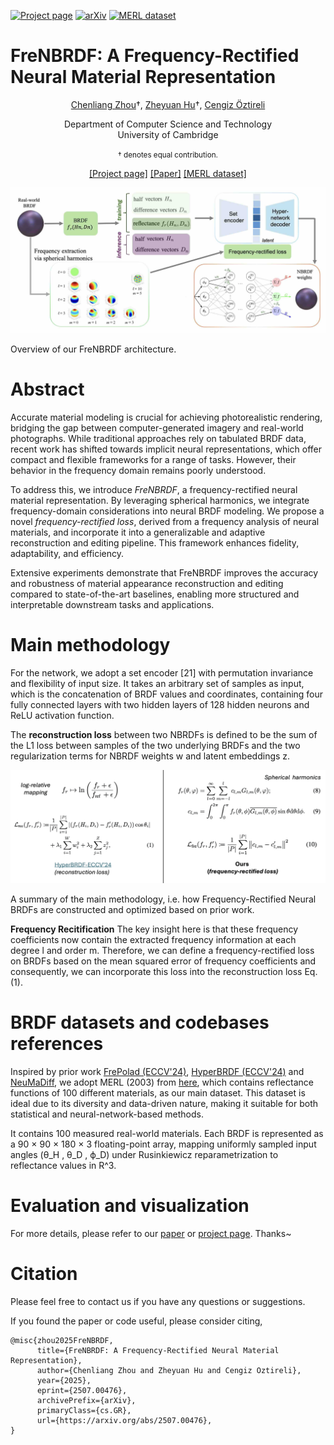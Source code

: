 [![Project page](https://img.shields.io/badge/project-page-red.svg)](https:/peterhuistyping.github.io/FreNBRDF/) [![arXiv](https://img.shields.io/badge/arXiv-2507.00476-orange.svg)](https://arxiv.org/abs/2507.00476)  [![MERL dataset](https://img.shields.io/badge/MERL-dataset-green.svg)](https://cdfg.csail.mit.edu/wojciech/brdfdatabase)

<!-- [![Python](https://img.shields.io/badge/Python3-Pytorch-blue.svg)] -->

<!-- (https://www.python.org/) -->

<!-- [![Base model weights](https://img.shields.io/badge/model-weight-yellow.svg)](https://huggingface.co/Peter2023HuggingFace/NeuMaDiff)   -->

# FreNBRDF: A Frequency-Rectified Neural Material Representation

<p align="center"><a href="https://chenliang-zhou.github.io">Chenliang Zhou</a>†, <a href="https://peterhuistyping.github.io/">Zheyuan Hu</a>†, <a href="https://www.cl.cam.ac.uk/~aco41/">Cengiz Öztireli</a></p>

<p align="center">Department of Computer Science and Technology<br>University of Cambridge</p>

<p align="center"><small>† denotes equal contribution.</small></p>

<p align="center">
    <a href="https:/peterhuistyping.github.io/FreNBRDF/">[Project page]</a>  
    <a href="https://arxiv.org/abs/2507.00476">[Paper]</a>
    <!-- <a href="https://huggingface.co/Peter2023HuggingFace/NeuMaDiff">[Base model weights]</a> -->
    <a href="https://cdfg.csail.mit.edu/wojciech/brdfdatabase">[MERL dataset]</a>
</p>


![teaser](./docs/img/teaser.jpg)

Overview of our FreNBRDF architecture.

# Abstract

Accurate material modeling is crucial for achieving photorealistic rendering, bridging the gap between computer-generated imagery and real-world photographs. While traditional approaches rely on tabulated BRDF data, recent work has shifted towards implicit neural representations, which offer compact and flexible frameworks for a range of tasks. However, their behavior in the frequency domain remains poorly understood.

To address this, we introduce *FreNBRDF*, a frequency-rectified neural material representation. By leveraging spherical harmonics, we integrate frequency-domain considerations into neural BRDF modeling. We propose a novel *frequency-rectified loss*, derived from a frequency analysis of neural materials, and incorporate it into a generalizable and adaptive reconstruction and editing pipeline. This framework enhances fidelity, adaptability, and efficiency.

Extensive experiments demonstrate that FreNBRDF improves the accuracy and robustness of material appearance reconstruction and editing compared to state-of-the-art baselines, enabling more structured and interpretable downstream tasks and applications.

# Main methodology

For the network, we adopt a set encoder [21] with permutation invariance and flexibility of input size. It takes an arbitrary set of samples as input, which is the concatenation of BRDF values and coordinates, containing four fully connected layers with two hidden layers of 128 hidden neurons and ReLU activation function. 
            
The **reconstruction loss** between two NBRDFs is defined to be the sum of the L1 loss between samples of the two underlying BRDFs and the two regularization terms for NBRDF weights w and latent embeddings z.

![math](docs/img/math.png) 

A summary of the main methodology, i.e. how Frequency-Rectified Neural BRDFs are constructed and optimized based on prior work.
            
**Frequency Recitification** The key insight here is that these frequency coefficients now contain the extracted frequency information at each degree l and order m. Therefore, we can define a frequency-rectified loss on BRDFs based on the mean squared error of frequency coefficients and consequently, we can incorporate this loss into the reconstruction loss Eq. (1).

           
# BRDF datasets and codebases references
            
Inspired by prior work [FrePolad (ECCV'24)](https://github.com/Chenliang-Zhou/FrePolad), [HyperBRDF (ECCV'24)](https://github.com/faziletgokbudak/HyperBRDF) and [NeuMaDiff](https://arxiv.org/abs/2411.12015), we adopt MERL (2003) from [here](https://cdfg.csail.mit.edu/wojciech/brdfdatabase/), which contains reflectance functions of 100 different materials, as our main dataset. This dataset is ideal due to its diversity and data-driven nature, making it suitable for both statistical and neural-network-based methods. 

It contains 100 measured real-world materials. Each BRDF is represented as a 90 × 90 × 180 × 3 floating-point array, mapping uniformly sampled input angles (θ_H , θ_D , ϕ_D) under Rusinkiewicz reparametrization to reflectance values in R^3.
   
# Evaluation and visualization

For more details, please refer to our [paper](https://arxiv.org/abs/2507.00476) or [project page](https://peterhuistyping.github.io/FreNBRDF/). Thanks~

# Citation

Please feel free to contact us if you have any questions or suggestions.

If you found the paper or code useful, please consider citing,

```
@misc{zhou2025FreNBRDF,
      title={FreNBRDF: A Frequency-Rectified Neural Material Representation}, 
      author={Chenliang Zhou and Zheyuan Hu and Cengiz Oztireli},
      year={2025},
      eprint={2507.00476},
      archivePrefix={arXiv},
      primaryClass={cs.GR},
      url={https://arxiv.org/abs/2507.00476}, 
}
```
